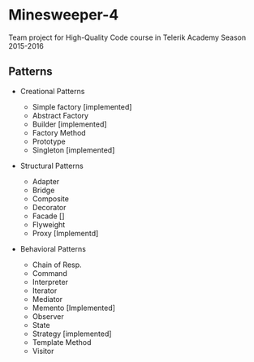 # Minesweeper-4
Team project for High-Quality Code course in Telerik Academy Season 2015-2016

## Patterns
* Creational Patterns
	* Simple factory [implemented]
	* Abstract Factory
	* Builder           [implemented]
	* Factory Method
	* Prototype
	* Singleton			[implemented]


* Structural Patterns
	* Adapter
	* Bridge
	* Composite
	* Decorator
	* Facade			[]
	* Flyweight
	* Proxy  [Implementd]


* Behavioral Patterns
	* Chain of Resp.
	* Command
	* Interpreter
	* Iterator
	* Mediator
	* Memento			[Implemented]
	* Observer
	* State
	* Strategy			[implemented]
	* Template Method
	* Visitor
